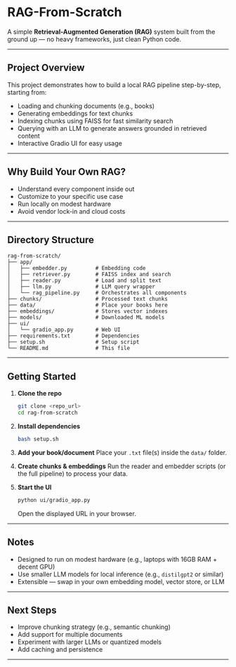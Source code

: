 # RAG-From-Scratch

A simple **Retrieval-Augmented Generation (RAG)** system built from the ground up — no heavy frameworks, just clean Python code.

---

## Project Overview

This project demonstrates how to build a local RAG pipeline step-by-step, starting from:

* Loading and chunking documents (e.g., books)
* Generating embeddings for text chunks
* Indexing chunks using FAISS for fast similarity search
* Querying with an LLM to generate answers grounded in retrieved content
* Interactive Gradio UI for easy usage

---

## Why Build Your Own RAG?

* Understand every component inside out
* Customize to your specific use case
* Run locally on modest hardware
* Avoid vendor lock-in and cloud costs

---

## Directory Structure

```plaintext
rag-from-scratch/
├── app/
│   ├── embedder.py         # Embedding code  
│   ├── retriever.py        # FAISS index and search  
│   ├── reader.py           # Load and split text  
│   ├── llm.py              # LLM query wrapper  
│   └── rag_pipeline.py     # Orchestrates all components  
├── chunks/                 # Processed text chunks  
├── data/                   # Place your books here  
├── embeddings/             # Stores vector indexes  
├── models/                 # Downloaded ML models  
├── ui/
│   └── gradio_app.py       # Web UI  
├── requirements.txt        # Dependencies  
├── setup.sh                # Setup script  
└── README.md               # This file  
```

---

## Getting Started

1. **Clone the repo**

   ```bash
   git clone <repo_url>
   cd rag-from-scratch
   ```

2. **Install dependencies**

   ```bash
   bash setup.sh
   ```

3. **Add your book/document**
   Place your `.txt` file(s) inside the `data/` folder.

4. **Create chunks & embeddings**
   Run the reader and embedder scripts (or the full pipeline) to process your data.

5. **Start the UI**

   ```bash
   python ui/gradio_app.py
   ```

   Open the displayed URL in your browser.

---

## Notes

* Designed to run on modest hardware (e.g., laptops with 16GB RAM + decent GPU)
* Use smaller LLM models for local inference (e.g., `distilgpt2` or similar)
* Extensible — swap in your own embedding model, vector store, or LLM

---

## Next Steps

* Improve chunking strategy (e.g., semantic chunking)
* Add support for multiple documents
* Experiment with larger LLMs or quantized models
* Add caching and persistence

---
